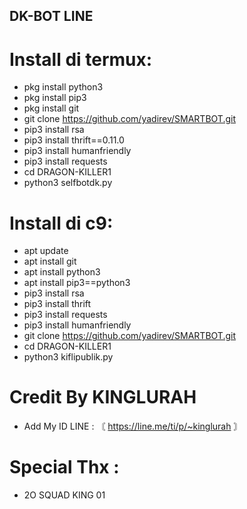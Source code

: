 ## DK-BOT LINE

# Install di termux:
- pkg install python3 
- pkg install pip3 
- pkg install git 
- git clone https://github.com/yadirev/SMARTBOT.git
- pip3 install rsa 
- pip3 install thrift==0.11.0 
- pip3 install humanfriendly
- pip3 install requests 
- cd DRAGON-KILLER1
- python3 selfbotdk.py

# Install di c9: 
- apt update 
- apt install git 
- apt install python3 
- apt install pip3==python3 
- pip3 install rsa 
- pip3 install thrift 
- pip3 install requests 
- pip3 install humanfriendly 
- git clone https://github.com/yadirev/SMARTBOT.git
- cd DRAGON-KILLER1
- python3 kiflipublik.py

# Credit By KINGLURAH
- Add My ID LINE : 〘 https://line.me/ti/p/~kinglurah 〙

# Special Thx : 
- 2O SQUAD KING 01
